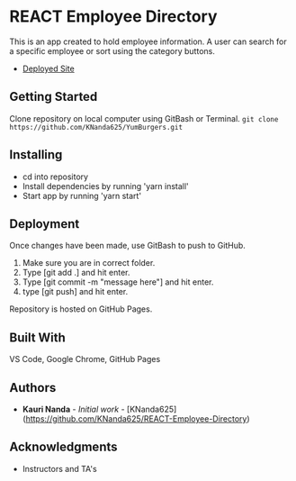# REACT Employee Directory

This is an app created to hold employee information.  A user can search for a specific employee or sort using the category buttons.


* [Deployed Site](https://knanda625.github.io/REACT-Employee-Directory/)

## Getting Started

Clone repository on local computer using GitBash or Terminal.
```git clone https://github.com/KNanda625/YumBurgers.git```


## Installing

* cd into repository
* Install dependencies by running 'yarn install'
* Start app by running 'yarn start'

## Deployment

Once changes have been made, use GitBash to push to GitHub.

1) Make sure you are in correct folder.
2) Type [git add .] and hit enter.
3) Type [git commit -m "message here"] and hit enter.
4) type [git push] and hit enter.

Repository is hosted on GitHub Pages.


## Built With

VS Code, Google Chrome, GitHub Pages


## Authors

* **Kauri Nanda** - *Initial work* - [KNanda625] (https://github.com/KNanda625/REACT-Employee-Directory)


## Acknowledgments

* Instructors and TA's


